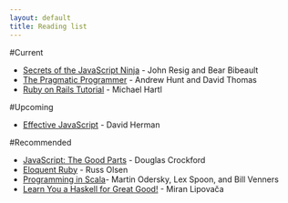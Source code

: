 ```yaml
---
layout: default
title: Reading list
---
```


#Current

- [Secrets of the JavaScript Ninja](http://www.amazon.com/Secrets-JavaScript-Ninja-John-Resig/dp/193398869X/) - John Resig and Bear Bibeault
- [The Pragmatic Programmer](http://www.amazon.com/Pragmatic-Programmer-Journeyman-Master/dp/020161622X/) - Andrew Hunt and David Thomas
- [Ruby on Rails Tutorial](http://ruby.railstutorial.org/ruby-on-rails-tutorial-book) - Michael Hartl

#Upcoming

- [Effective JavaScript](http://www.amazon.com/Effective-JavaScript-Specific-Software-Development/dp/0321812182/) - David Herman

#Recommended

- [JavaScript: The Good Parts](http://www.amazon.com/JavaScript-Good-Parts-Douglas-Crockford/dp/0596517742/) - Douglas Crockford
- [Eloquent Ruby](http://www.amazon.com/Eloquent-Ruby-Addison-Wesley-Professional/dp/0321584104/) - Russ Olsen
- [Programming in Scala](http://www.amazon.com/Programming-Scala-Comprehensive-Step---Step/dp/0981531644/ )- Martin Odersky, Lex Spoon, and Bill Venners
- [Learn You a Haskell for Great Good!](learnyouahaskell.com) - Miran Lipovača
